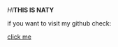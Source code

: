 _HI_**THIS IS NATY**

if you want to visit my github check:

[click me](https://github.com/NatyLegesse/HEALTH-AND-FITNESS-TRACKER/edit/main/README.md)
